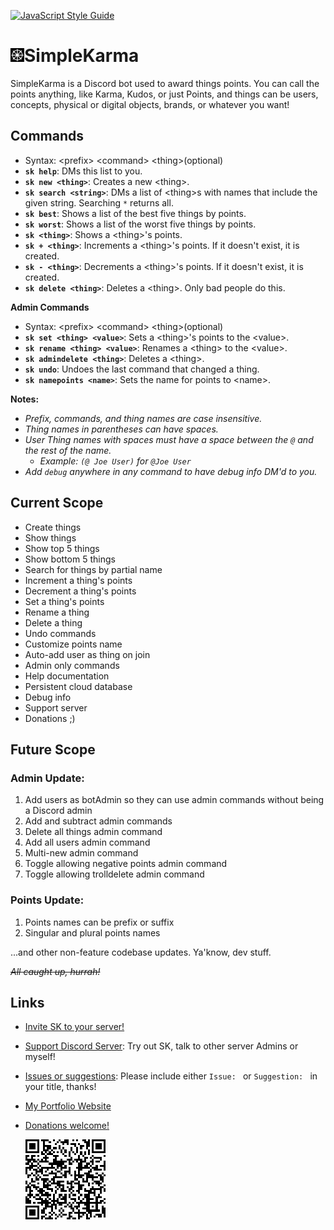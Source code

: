 [![JavaScript Style Guide](https://img.shields.io/badge/code_style-standard-brightgreen.svg)](https://standardjs.com)

# <img src="simpleKarma.png" alt="" width="22"/>SimpleKarma

SimpleKarma is a Discord bot used to award things points. You can call the points anything, like Karma, Kudos, or just Points, and things can be users, concepts, physical or digital objects, brands, or whatever you want!

## Commands
- Syntax: \<prefix\> \<command\> \<thing\>(optional)
- **`sk help`**: DMs this list to you.
- **`sk new <thing>`**: Creates a new \<thing\>.
- **`sk search <string>`**: DMs a list of \<thing\>s with names that include the given string. Searching `*` returns all.
- **`sk best`**: Shows a list of the best five things by points.
- **`sk worst`**: Shows a list of the worst five things by points.
- **`sk <thing>`**: Shows a \<thing\>'s points.
- **`sk + <thing>`**: Increments a \<thing\>'s points. If it doesn't exist, it is created.
- **`sk - <thing>`**: Decrements a \<thing\>'s points. If it doesn't exist, it is created.
- **`sk delete <thing>`**: Deletes a \<thing\>. Only bad people do this.

**Admin Commands**
- Syntax: \<prefix\> \<command\> \<thing\>(optional)
- **`sk set <thing> <value>`**: Sets a \<thing\>'s points to the \<value\>.
- **`sk rename <thing> <value>`**: Renames a \<thing\> to the \<value\>.
- **`sk admindelete <thing>`**: Deletes a \<thing\>.
- **`sk undo`**: Undoes the last command that changed a thing.
- **`sk namepoints <name>`**: Sets the name for points to \<name\>.

**Notes:**
- *Prefix, commands, and thing names are case insensitive.*
- *Thing names in parentheses can have spaces.*
- *User Thing names with spaces must have a space between the `@` and the rest of the name.*
  - *Example: `(@ Joe User)` for `@Joe User`*
- *Add `debug` anywhere in any command to have debug info DM'd to you.*

## Current Scope
- Create things
- Show things
- Show top 5 things
- Show bottom 5 things
- Search for things by partial name
- Increment a thing's points
- Decrement a thing's points
- Set a thing's points
- Rename a thing
- Delete a thing
- Undo commands
- Customize points name
- Auto-add user as thing on join
- Admin only commands
- Help documentation
- Persistent cloud database
- Debug info
- Support server
- Donations ;)

## Future Scope

### Admin Update:
1. Add users as botAdmin so they can use admin commands without being a Discord admin
2. Add <value> and subtract <value> admin commands
3. Delete all things admin command
4. Add all users admin command
5. Multi-new admin command
6. Toggle allowing negative points admin command
7. Toggle allowing trolldelete admin command

### Points Update:
1. Points names can be prefix or suffix
2. Singular and plural points names

...and other non-feature codebase updates. Ya'know, dev stuff.

~~*All caught up, hurrah!*~~

## Links

- [Invite SK to your server!](https://discord.com/api/oauth2/authorize?client_id=831293373913890856&permissions=0&scope=bot)
- [Support Discord Server](https://discord.gg/EyTxcAQbtC): Try out SK, talk to other server Admins or myself!
- [Issues or suggestions](https://github.com/LouisSavoie/simple-karma/issues): Please include either `Issue: ` or `Suggestion: ` in your title, thanks!
- [My Portfolio Website](www.louissavoie.com)
- [Donations welcome!](https://www.paypal.com/donate?business=2MV2PUZGP3XLC&no_recurring=1&item_name=SimpleKarma&currency_code=USD)

  ![Donations QR Code](./paypalQRCode.png)
